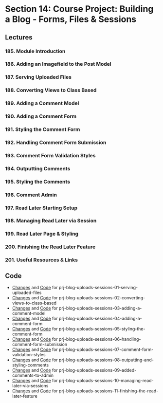 # Section 14: Course Project: Building a Blog - Forms, Files & Sessions

## Lectures

### 185. Module Introduction

### 186. Adding an Imagefield to the Post Model

### 187. Serving Uploaded Files

### 188. Converting Views to Class Based

### 189. Adding a Comment Model

### 190. Adding a Comment Form

### 191. Styling the Comment Form

### 192. Handling Comment Form Submission

### 193. Comment Form Validation Styles

### 194. Outputting Comments

### 195. Styling the Comments

### 196. Comment Admin

### 197. Read Later Starting Setup

### 198. Managing Read Later via Session

### 199. Read Later Page & Styling

### 200. Finishing the Read Later Feature

### 201. Useful Resources & Links

## Code

- [Changes](https://github.com/adibaba/django-practical-guide-course-code/compare/3059207..7a28e94) and
  [Code](https://github.com/adibaba/django-practical-guide-course-code/tree/prj-blog-uploads-sessions-01-serving-uploaded-files)
  for prj-blog-uploads-sessions-01-serving-uploaded-files
- [Changes](https://github.com/adibaba/django-practical-guide-course-code/compare/7a28e94..03370a4) and
  [Code](https://github.com/adibaba/django-practical-guide-course-code/tree/prj-blog-uploads-sessions-02-converting-views-to-class-based)
  for prj-blog-uploads-sessions-02-converting-views-to-class-based
- [Changes](https://github.com/adibaba/django-practical-guide-course-code/compare/03370a4..13fc393) and
  [Code](https://github.com/adibaba/django-practical-guide-course-code/tree/prj-blog-uploads-sessions-03-adding-a-comment-model)
  for prj-blog-uploads-sessions-03-adding-a-comment-model
- [Changes](https://github.com/adibaba/django-practical-guide-course-code/compare/13fc393..a03bb77) and
  [Code](https://github.com/adibaba/django-practical-guide-course-code/tree/prj-blog-uploads-sessions-04-adding-a-comment-form)
  for prj-blog-uploads-sessions-04-adding-a-comment-form
- [Changes](https://github.com/adibaba/django-practical-guide-course-code/compare/a03bb77..b1d2b03) and
  [Code](https://github.com/adibaba/django-practical-guide-course-code/tree/prj-blog-uploads-sessions-05-styling-the-comment-form)
  for prj-blog-uploads-sessions-05-styling-the-comment-form
- [Changes](https://github.com/adibaba/django-practical-guide-course-code/compare/b1d2b03..9f53d86) and
  [Code](https://github.com/adibaba/django-practical-guide-course-code/tree/prj-blog-uploads-sessions-06-handling-comment-form-submission)
  for prj-blog-uploads-sessions-06-handling-comment-form-submission
- [Changes](https://github.com/adibaba/django-practical-guide-course-code/compare/9f53d86..4630981) and
  [Code](https://github.com/adibaba/django-practical-guide-course-code/tree/prj-blog-uploads-sessions-07-comment-form-validation-styles)
  for prj-blog-uploads-sessions-07-comment-form-validation-styles
- [Changes](https://github.com/adibaba/django-practical-guide-course-code/compare/4630981..ed40eca) and
  [Code](https://github.com/adibaba/django-practical-guide-course-code/tree/prj-blog-uploads-sessions-08-outputting-and-styling-comments)
  for prj-blog-uploads-sessions-08-outputting-and-styling-comments
- [Changes](https://github.com/adibaba/django-practical-guide-course-code/compare/ed40eca..4010070) and
  [Code](https://github.com/adibaba/django-practical-guide-course-code/tree/prj-blog-uploads-sessions-09-added-comments-to-admin)
  for prj-blog-uploads-sessions-09-added-comments-to-admin
- [Changes](https://github.com/adibaba/django-practical-guide-course-code/compare/4010070..6ccaa04) and
  [Code](https://github.com/adibaba/django-practical-guide-course-code/tree/prj-blog-uploads-sessions-10-managing-read-later-via-sessions)
  for prj-blog-uploads-sessions-10-managing-read-later-via-sessions
- [Changes](https://github.com/adibaba/django-practical-guide-course-code/compare/6ccaa04..5d174f2) and
  [Code](https://github.com/adibaba/django-practical-guide-course-code/tree/prj-blog-uploads-sessions-11-finishing-the-read-later-feature)
  for prj-blog-uploads-sessions-11-finishing-the-read-later-feature